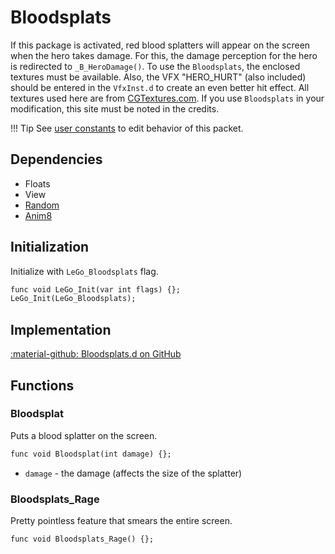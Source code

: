 # Bloodsplats
If this package is activated, red blood splatters will appear on the screen when the hero takes damage. For this, the damage perception for the hero is redirected to `_B_HeroDamage()`. To use the `Bloodsplats`, the enclosed textures must be available. Also, the VFX "HERO_HURT" (also included) should be entered in the `VfxInst.d` to create an even better hit effect. All textures used here are from [CGTextures.com](http://CGTextures.com). If you use `Bloodsplats` in your modification, this site must be noted in the credits.

!!! Tip
    See [user constants](../various/userconstants.md#bloodsplats) to edit behavior of this packet.

## Dependencies

- Floats
- View
- [Random](../tools/random.md)
- [Anim8](anim8.md)

## Initialization
Initialize with `LeGo_Bloodsplats` flag.
```dae
func void LeGo_Init(var int flags) {};
LeGo_Init(LeGo_Bloodsplats);
```
## Implementation
[:material-github: Bloodsplats.d on GitHub](https://github.com/Lehona/LeGo/blob/dev/Bloodsplats.d)

## Functions

### Bloodsplat
Puts a blood splatter on the screen.
```dae
func void Bloodsplat(int damage) {};
```

- `damage` - the damage (affects the size of the splatter)

### Bloodsplats_Rage
Pretty pointless feature that smears the entire screen.
```dae
func void Bloodsplats_Rage() {};
```
